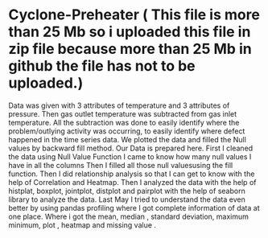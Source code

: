 # Cyclone-Preheater ( This file is more than 25 Mb so i uploaded this file in zip file because more than 25 Mb in github the file has not to be uploaded.)
Data was given with 3 attributes of temperature and 3 attributes of pressure.
Then gas outlet temperature was subtracted from gas inlet temperature.
All the subtraction was done to easily identify where the problem/outlying activity was occurring, to easily identify where defect happened in the time series data.
We plotted the data and filled the Null values by backward fill method.
Our Data is prepared here.
First I cleaned the data using Null Value Function I came to know how many null values ​​I have in all the columns
Then I filled all those null values ​​using the fill function.
Then I did relationship analysis so that I can get to know with the help of Correlation and Heatmap.
Then I analyzed the data with the help of histplat, boxplot, jointplot, distplot and pairplot with the help of seaborn library to analyze the data.
Last May I tried to understand the data even better by using pandas profiling where I got complete information of data at one place. Where i got the mean, median , standard deviation, maximum minimum, plot , heatmap and missing value .

